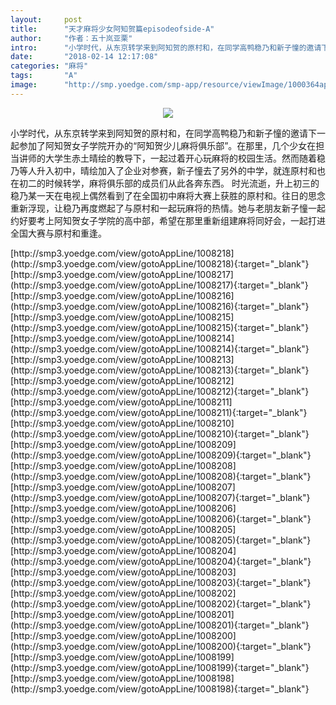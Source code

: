 ```yaml
---
layout:     post
title:      "天才麻将少女阿知贺篇episodeofside-A"
author:     "作者：五十岚亚栗"
intro:      "小学时代，从东京转学来到阿知贺的原村和，在同学高鸭稳乃和新子憧的邀请下一起参加了阿知贺女子学院开办的“阿知贺少儿麻将俱乐部”。在那里，几个少女在担当讲师的大学生赤土晴绘的教导下，一起过着开心玩麻将的校园生活。然而随着稳乃等人升入初中，晴绘加入了企业对参赛，新子憧去了另外的中学，就连原村和也在初二的时候转学，麻将俱乐部的成员们从此各奔东西。 时光流逝，升上初三的稳乃某一天在电视上偶然看到了在全国初中麻将大赛上获胜的原村和。往日的思念重新浮现，让稳乃再度燃起了与原村和一起玩麻将的热情。她与老朋友新子憧一起约好要考上阿知贺女子学院的高中部，希望在那里重新组建麻将同好会，一起打进全国大赛与原村和重逢。"
date:       "2018-02-14 12:17:08"
categories: "麻将"
tags:       "A"
image:      "http://smp.yoedge.com/smp-app/resource/viewImage/1000364appline.png"
---
```

<div style="text-align: center">
<p><img src="http://smp.yoedge.com/smp-app/resource/viewImage/1000364appline.png"/></p>
</div>
<p class="post-meta">
<span>小学时代，从东京转学来到阿知贺的原村和，在同学高鸭稳乃和新子憧的邀请下一起参加了阿知贺女子学院开办的“阿知贺少儿麻将俱乐部”。在那里，几个少女在担当讲师的大学生赤土晴绘的教导下，一起过着开心玩麻将的校园生活。然而随着稳乃等人升入初中，晴绘加入了企业对参赛，新子憧去了另外的中学，就连原村和也在初二的时候转学，麻将俱乐部的成员们从此各奔东西。 时光流逝，升上初三的稳乃某一天在电视上偶然看到了在全国初中麻将大赛上获胜的原村和。往日的思念重新浮现，让稳乃再度燃起了与原村和一起玩麻将的热情。她与老朋友新子憧一起约好要考上阿知贺女子学院的高中部，希望在那里重新组建麻将同好会，一起打进全国大赛与原村和重逢。</span>
</p>
[http://smp3.yoedge.com/view/gotoAppLine/1008218](http://smp3.yoedge.com/view/gotoAppLine/1008218){:target="_blank"}
[http://smp3.yoedge.com/view/gotoAppLine/1008217](http://smp3.yoedge.com/view/gotoAppLine/1008217){:target="_blank"}
[http://smp3.yoedge.com/view/gotoAppLine/1008216](http://smp3.yoedge.com/view/gotoAppLine/1008216){:target="_blank"}
[http://smp3.yoedge.com/view/gotoAppLine/1008215](http://smp3.yoedge.com/view/gotoAppLine/1008215){:target="_blank"}
[http://smp3.yoedge.com/view/gotoAppLine/1008214](http://smp3.yoedge.com/view/gotoAppLine/1008214){:target="_blank"}
[http://smp3.yoedge.com/view/gotoAppLine/1008213](http://smp3.yoedge.com/view/gotoAppLine/1008213){:target="_blank"}
[http://smp3.yoedge.com/view/gotoAppLine/1008212](http://smp3.yoedge.com/view/gotoAppLine/1008212){:target="_blank"}
[http://smp3.yoedge.com/view/gotoAppLine/1008211](http://smp3.yoedge.com/view/gotoAppLine/1008211){:target="_blank"}
[http://smp3.yoedge.com/view/gotoAppLine/1008210](http://smp3.yoedge.com/view/gotoAppLine/1008210){:target="_blank"}
[http://smp3.yoedge.com/view/gotoAppLine/1008209](http://smp3.yoedge.com/view/gotoAppLine/1008209){:target="_blank"}
[http://smp3.yoedge.com/view/gotoAppLine/1008208](http://smp3.yoedge.com/view/gotoAppLine/1008208){:target="_blank"}
[http://smp3.yoedge.com/view/gotoAppLine/1008207](http://smp3.yoedge.com/view/gotoAppLine/1008207){:target="_blank"}
[http://smp3.yoedge.com/view/gotoAppLine/1008206](http://smp3.yoedge.com/view/gotoAppLine/1008206){:target="_blank"}
[http://smp3.yoedge.com/view/gotoAppLine/1008205](http://smp3.yoedge.com/view/gotoAppLine/1008205){:target="_blank"}
[http://smp3.yoedge.com/view/gotoAppLine/1008204](http://smp3.yoedge.com/view/gotoAppLine/1008204){:target="_blank"}
[http://smp3.yoedge.com/view/gotoAppLine/1008203](http://smp3.yoedge.com/view/gotoAppLine/1008203){:target="_blank"}
[http://smp3.yoedge.com/view/gotoAppLine/1008202](http://smp3.yoedge.com/view/gotoAppLine/1008202){:target="_blank"}
[http://smp3.yoedge.com/view/gotoAppLine/1008201](http://smp3.yoedge.com/view/gotoAppLine/1008201){:target="_blank"}
[http://smp3.yoedge.com/view/gotoAppLine/1008200](http://smp3.yoedge.com/view/gotoAppLine/1008200){:target="_blank"}
[http://smp3.yoedge.com/view/gotoAppLine/1008199](http://smp3.yoedge.com/view/gotoAppLine/1008199){:target="_blank"}
[http://smp3.yoedge.com/view/gotoAppLine/1008198](http://smp3.yoedge.com/view/gotoAppLine/1008198){:target="_blank"}


